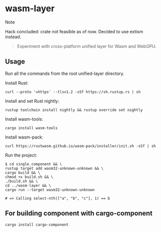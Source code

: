 # wasm-layer

> [!NOTE]  
> Hack concluded: crate not feasible as of now. Decided to use extism instead.

> Experiment with cross-platform unified layer for Wasm and WebGPU.

## Usage

Run all the commands from the root unified-layer directory.

Install Rust:

```shell
curl --proto '=https' --tlsv1.2 -sSf https://sh.rustup.rs | sh
```

Install and set Rust nightly:

```shell
rustup toolchain install nightly && rustup override set nightly
```

Install wasm-tools:

```shell
cargo install wasm-tools
```

Install wasm-pack:

```shell
curl https://rustwasm.github.io/wasm-pack/installer/init.sh -sSf | sh
```

Run the project:

```shell
$ cd single_component && \
rustup target add wasm32-unknown-unknown && \
cargo build && \
chmod +x build.sh && \
./build.sh && \
cd ../wasm-layer && \
cargo run --target wasm32-unknown-unknown

# => Calling select-nth(["a", "b", "c"], 1) == b
```

## For building component with cargo-component

```shell
cargo install cargo-component
```